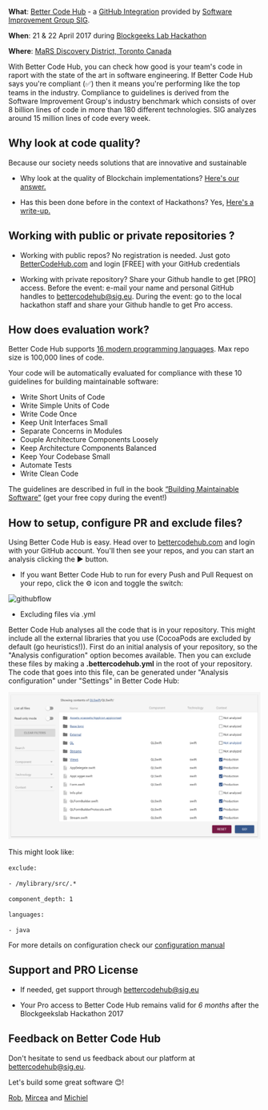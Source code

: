 **What**: [Better Code Hub](https://bettercodehub.com) - a [GitHub Integration](https://github.com/integrations/better-code-hub) provided by [Software Improvement Group SIG](https://www.sig.eu).

**When**: 21 & 22 April 2017 during [Blockgeeks Lab Hackathon](http://bglhackathon.com)

**Where**: [MaRS Discovery District, Toronto Canada](https://marsdd.com)

With Better Code Hub, you can check how good is your team's code in raport with the state of the art in software engineering. If Better Code Hub says you're compliant (✅) then it means you're performing like the top teams in the industry. Compliance to guidelines is derived from the Software Improvement Group's industry benchmark which consists of over 8 billion lines of code in more than 180 different technologies. SIG analyzes around 15 million lines of code every week.





## Why look at code quality?

Because our society needs solutions that are innovative and sustainable

* Why look at the quality of Blockchain implementations? [Here's our answer.](https://medium.com/@jstvssr/why-blockchain-needs-future-proof-code-cb09b39175e1#.bqfmcig55)

* Has this been done before in the context of Hackathons? Yes, [Here's a write-up.](https://medium.com/softwareimprovementgroup/how-a-hackathon-appreciates-quality-code-bd1bdb8b3479)

## Working with public or private repositories ?

* Working with public repos? No registration is needed. Just goto [BetterCodeHub.com](https://bettercodehub.com) and login [FREE] with your GitHub credentials

* Working with private repository? Share your Github handle to get [PRO] access. Before the event: e-mail your name and personal GitHub handles to [bettercodehub@sig.eu](mailto:bettercodehub@sig.eu). During the event: go to the local hackathon staff and share your Github handle to get Pro access. 


## How does evaluation work?
Better Code Hub supports [16 modern programming languages](https://bettercodehub.com/docs/configuration-manual). Max repo size is 100,000 lines of code. 

Your code will be automatically evaluated for compliance with these 10 guidelines for building maintainable software: 

* Write Short Units of Code
* Write Simple Units of Code
* Write Code Once
* Keep Unit Interfaces Small
* Separate Concerns in Modules
* Couple Architecture Components Loosely
* Keep Architecture Components Balanced
* Keep Your Codebase Small
* Automate Tests
* Write Clean Code

The guidelines are described in full in the book [“Building Maintainable Software”](http://shop.oreilly.com/product/0636920049159.do) (get your free copy during the event!)


## How to setup, configure PR and exclude files?

Using Better Code Hub is easy. Head over to [bettercodehub.com](https://bettercodehub.com) and login with your GitHub account. You'll then see your repos, and you can start an analysis clicking the ▶️ button. 

* If you want Better Code Hub to run for every Push and Pull Request on your repo, click the ⚙ icon and toggle the switch:

![githubflow](https://cdn-images-1.medium.com/max/720/1*N4wz389i80UbXKnjSp_QoA.png "Activate GitHub flow")

* Excluding files via .yml

Better Code Hub analyses all the code that is in your repository. This might include all the external libraries that you use (CocoaPods are excluded by default (go heuristics!)). First do an initial analysis of your repository, so the "Analysis configuration" option becomes available. Then you can exclude these files by making a **.bettercodehub.yml** in the root of your repository. The code that goes into this file, can be generated under "Analysis configuration" under "Settings" in Better Code Hub:

![BCH Config](yml.png)

This might look like:

`exclude:`

`- /mylibrary/src/.*`

`component_depth: 1`

`languages:`

`- java`

For more details on configuration check our [configuration manual](https://bettercodehub.com/docs/configuration-manual)


## Support and PRO License 

* If needed, get support through bettercodehub@sig.eu

* Your Pro access to Better Code Hub remains valid for *6 months* after the Blockgeekslab Hackathon 2017


## Feedback on Better Code Hub

Don't hesitate to send us feedback about our platform at [bettercodehub@sig.eu](mailto://bettercodehub@sig.eu]). 

Let's build some great software 😊!

[Rob](https://github.com/robvanderleek), [Mircea](https://github.com/mcadariu) and [Michiel](https://github.com/michielcuijpers)

